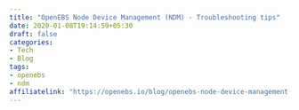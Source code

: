 ```yaml
---
title: "OpenEBS Node Device Management (NDM) - Troubleshooting tips"
date: 2020-01-08T19:14:59+05:30
draft: false
categories:
- Tech
- Blog
tags:
- openebs
- ndm
affiliatelink: "https://openebs.io/blog/openebs-node-device-management-(ndm)%E2%80%8A%E2%80%94%E2%80%8Atroubleshooting-tips"
---
```


